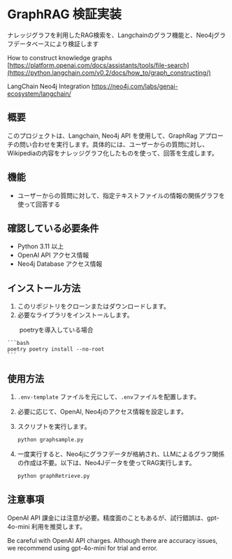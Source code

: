 # GraphRAG 検証実装
ナレッジグラフを利用したRAG検索を、Langchainのグラフ機能と、Neo4jグラフデータベースにより検証します 

How to construct knowledge graphs
[https://platform.openai.com/docs/assistants/tools/file-search](https://python.langchain.com/v0.2/docs/how_to/graph_constructing/)

LangChain Neo4j Integration
https://neo4j.com/labs/genai-ecosystem/langchain/

## 概要

このプロジェクトは、Langchain, Neo4j API を使用して、GraphRag アプローチの問い合わせを実行します。具体的には、ユーザーからの質問に対し、Wikipediaの内容をナレッジグラフ化したものを使って、回答を生成します。

## 機能

- ユーザーからの質問に対して、指定テキストファイルの情報の関係グラフを使って回答する

## 確認している必要条件

- Python 3.11 以上
- OpenAI API アクセス情報
- Neo4j Database アクセス情報

## インストール方法

1. このリポジトリをクローンまたはダウンロードします。
2. 必要なライブラリをインストールします。

　　poetryを導入している場合

    ```bash
    poetry poetry install --no-root
    ```

## 使用方法

1. `.env-template` ファイルを元にして、`.env`ファイルを配置します。
2. 必要に応じて、OpenAI, Neo4jのアクセス情報を設定します。
3. スクリプトを実行します。

    ```bash
    python graphsample.py
    ```

4. 一度実行すると、Neo4jにグラフデータが格納され、LLMによるグラフ関係の作成は不要。以下は、Neo4Jデータを使ってRAG実行します。

    ```bash
    python graphRetrieve.py
    ```


## 注意事項

OpenAI API 課金には注意が必要。精度面のこともあるが、試行錯誤は、gpt-4o-mini 利用を推奨します。

Be careful with OpenAI API charges. Although there are accuracy issues, we recommend using gpt-4o-mini for trial and error.
